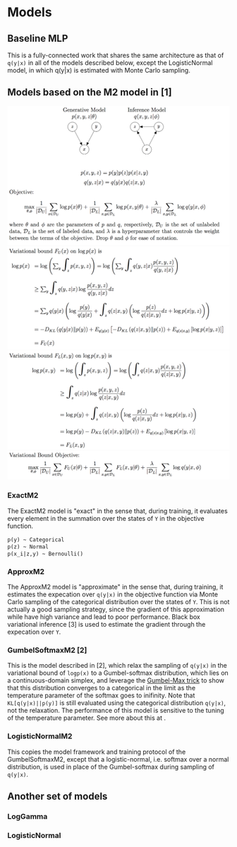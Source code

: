 # Models

## Baseline MLP

This is a fully-connected work that shares the same architecture as that of `q(y|x)` in all of the models described below, except the LogisticNormal model, in which q(y|x) is estimated with Monte Carlo sampling.

## Models based on the M2 model in [1]

![](pngs/M2_diagram.png)
![](pngs/M2_variational_bound_U.png)
![](pngs/M2_variational_bound_L.png)
![](pngs/M2_variational_objective.png)

### ExactM2

The ExactM2 model is "exact" in the sense that, during training, it evaluates every element in the summation over the states of `Y` in the objective function.

```
p(y) ~ Categorical
p(z) ~ Normal
p(x_i|z,y) ~ Bernoulli()
```

### ApproxM2

The ApproxM2 model is "approximate" in the sense that, during training, it estimates the expecation over `q(y|x)` in the objective function via Monte Carlo sampling of the categorical distribution over the states of `Y`.  This is not actually a good sampling strategy, since the gradient of this approximation while have high variance and lead to poor performance. Black box variational inference [3] is used to estimate the gradient through the expecation over `Y`.

### GumbelSoftmaxM2 [2]

This is the model described in [2], which relax the sampling of `q(y|x)` in the variational bound of `logp(x)` to a Gumbel-softmax distribution, which lies on a continuous-domain simplex, and leverage the [Gumbel-Max trick](https://hips.seas.harvard.edu/blog/2013/04/06/the-gumbel-max-trick-for-discrete-distributions/) to show that this distribution converges to a categorical in the limit as the temperature parameter of the softmax goes to inifinity.  Note that `KL[q(y|x)||p(y)]` is still evaluated using the categorical distribution `q(y|x)`, not the relaxation.  The performance of this model is sensitive to the tuning of the temperature parameter.  See more about this at [](http://blog.evjang.com/2016/11/tutorial-categorical-variational.html).

### LogisticNormalM2

This copies the model framework and training protocol of the GumbelSoftmaxM2, except that a logistic-normal, i.e. softmax over a normal distribution, is used in place of the Gumbel-softmax during sampling of `q(y|x)`.

## Another set of models 

### LogGamma

### LogisticNormal



